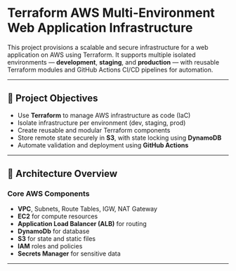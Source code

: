 # Terraform AWS Multi-Environment Web Application Infrastructure

This project provisions a scalable and secure infrastructure for a web application on AWS using Terraform. It supports multiple isolated environments — **development**, **staging**, and **production** — with reusable Terraform modules and GitHub Actions CI/CD pipelines for automation.

---

## 📌 Project Objectives

- Use **Terraform** to manage AWS infrastructure as code (IaC)
- Isolate infrastructure per environment (dev, staging, prod)
- Create reusable and modular Terraform components
- Store remote state securely in **S3**, with state locking using **DynamoDB**
- Automate validation and deployment using **GitHub Actions**

---

## 🧱 Architecture Overview

### Core AWS Components

- **VPC**, Subnets, Route Tables, IGW, NAT Gateway
- **EC2** for compute resources
- **Application Load Balancer (ALB)** for routing
- **DynamoDb** for database
- **S3** for state and static files
- **IAM** roles and policies
- **Secrets Manager** for sensitive data

---

